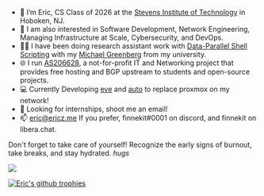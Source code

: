 - 👋 I’m Eric, CS Class of 2026 at the [Stevens Institute of Technology](https://stevens.edu) in Hoboken, NJ.
- 👀 I am also interested in Software Development, Network Engineering, Managing Infrastructure at Scale, Cybersecurity, and DevOps.
- 🧑‍🔬 I have been doing research assistant work with [Data-Parallel Shell Scripting](https://github.com/binpash) with my [Michael Greenberg](https://greenberg.science/) from my university.
- 🌐 I run [AS206628](https://as206628.net), a not-for-profit IT and Networking project that provides free hosting and BGP upstream to students and open-source projects.
- 💻 Currently Developing [eve](https://github.com/BasedDevelopment/eve) and [auto](https://github.com/BasedDevelopment/auto) to replace proxmox on my network!
- 🌈 Looking for internships, shoot me an email!
- 📫 eric@ericz.me If you prefer, finnekit#0001 on discord, and finnekit on libera.chat.

Don't forget to take care of yourself! Recognize the early signs of burnout, take breaks, and stay hydrated. *hugs*

<img src="https://github.com/ericzty/ericzty/blob/master/generated/overview.svg#gh-dark-mode-only" />

[![Eric's github trophies](https://github-profile-trophy.vercel.app/?username=ericzty&no-frame=true&theme=nord&column=-1)](https://github.com/ryo-ma/github-profile-trophy)
